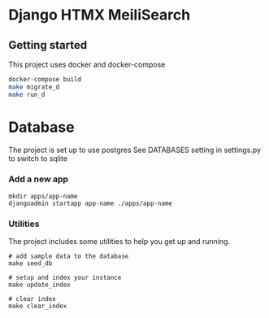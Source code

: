 # Django HTMX MeiliSearch

## Getting started

This project uses docker and docker-compose


```bash
docker-compose build
make migrate_d
make run_d
```

# Database
The project is set up to use postgres 
See DATABASES setting in settings.py to switch to sqlite

### Add a new app

```
mkdir apps/app-name
djangoadmin startapp app-name ./apps/app-name
```

### Utilities

The project includes some utilities to help you get up and running.

```
# add sample data to the database
make seed_db

# setup and index your instance
make update_index

# clear index
make clear_index
```
